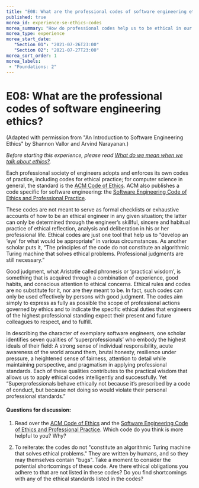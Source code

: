 ```yaml
---
title: "E08: What are the professional codes of software engineering ethics?"
published: true
morea_id: experience-se-ethics-codes
morea_summary: "How do professional codes help us to be ethical in our working lives?"
morea_type: experience
morea_start_date:  
   "Section 01": "2021-07-26T23:00"
   "Section 02": "2021-07-27T23:00"
morea_sort_order: 1
morea_labels:
 - "Foundations: 2"
---
```


# E08: What are the professional codes of software engineering ethics?

(Adapted with permission from "An Introduction to Software Engineering Ethics" by Shannon Vallor and Arvind Narayanan.)

*Before starting this experience, please read [What do we mean when we talk about ethics?](reading-se-ethics-intro.html).*

Each professional society of engineers adopts and enforces its own codes of practice,
including codes for ethical practice; for computer science in general, the standard is the [ACM Code of Ethics](https://www.acm.org/about/code-of-ethics). ACM also publishes a code specific for software engineering: the [Software Engineering Code of Ethics and Professional Practice](https://www.computer.org/web/education/code-of-ethics). 

These codes are not meant to serve as formal checklists or exhaustive accounts of how to
be an ethical engineer in any given situation; the latter can only be determined through
the engineer’s skillful, sincere and habitual practice of ethical reflection, analysis and
deliberation in his or her professional life. Ethical codes are just one tool that help us to
“develop an ‘eye’ for what would be appropriate” in various circumstances. As another
scholar puts it, “The principles of the code do not constitute an algorithmic Turing
machine that solves ethical problems. Professional judgments are still necessary.” 

Good judgment, what Aristotle called phronesis or ‘practical wisdom’, is something that is
acquired through a combination of experience, good habits, and conscious attention to
ethical concerns. Ethical rules and codes are no substitute for it, nor are they meant to
be. In fact, such codes can only be used effectively by persons with good judgment. The
codes aim simply to express as fully as possible the scope of professional actions governed
by ethics and to indicate the specific ethical duties that engineers of the highest
professional standing expect their present and future colleagues to respect, and to fulfill.

In describing the character of exemplary software engineers, one scholar identifies seven
qualities of ‘superprofessionals’ who embody the highest ideals of their field: A strong sense
of individual responsibility, acute awareness of the world around them, brutal honesty, resilience
under pressure, a heightened sense of fairness, attention to detail while maintaining perspective,
and pragmatism in applying professional standards. Each of these qualities contributes
to the practical wisdom that allows us to apply ethical codes intelligently and successfully.
Yet “Superprofessionals behave ethically not because it’s prescribed by a code of conduct,
but because not doing so would violate their personal professional standards.”

#### Questions for discussion:

  1. Read over the [ACM Code of Ethics](https://www.acm.org/about/code-of-ethics) and the [Software Engineering Code of Ethics and Professional Practice](https://www.acm.org/about/se-code). Which code do you think is more helpful to you?  Why?
  
  2. To reiterate: the codes do not "constitute an algorithmic Turing machine that solves ethical problems." They are written by  humans, and so they may themselves contain "bugs".  Take a moment to consider the potential shortcomings of these code. Are there ethical obligations you adhere to that are not listed in these codes?  Do you find shortcomings with any of the ethical standards listed in the codes? 
